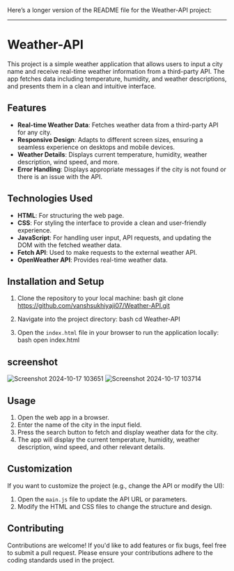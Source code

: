 Here’s a longer version of the README file for the Weather-API project:

---

# Weather-API

This project is a simple weather application that allows users to input a city name and receive real-time weather information from a third-party API. The app fetches data including temperature, humidity, and weather descriptions, and presents them in a clean and intuitive interface.

## Features

- **Real-time Weather Data**: Fetches weather data from a third-party API for any city.
- **Responsive Design**: Adapts to different screen sizes, ensuring a seamless experience on desktops and mobile devices.
- **Weather Details**: Displays current temperature, humidity, weather description, wind speed, and more.
- **Error Handling**: Displays appropriate messages if the city is not found or there is an issue with the API.

## Technologies Used

- **HTML**: For structuring the web page.
- **CSS**: For styling the interface to provide a clean and user-friendly experience.
- **JavaScript**: For handling user input, API requests, and updating the DOM with the fetched weather data.
- **Fetch API**: Used to make requests to the external weather API.
- **OpenWeather API**: Provides real-time weather data.

## Installation and Setup

1. Clone the repository to your local machine:
    bash
    git clone https://github.com/vanshsukhiyaji07/Weather-API.git
    
2. Navigate into the project directory:
    bash
    cd Weather-API
    
3. Open the `index.html` file in your browser to run the application locally:
    bash
    open index.html
## screenshot
![Screenshot 2024-10-17 103651](https://github.com/user-attachments/assets/324d6fd2-f4df-4116-b9bc-227cf1a614f1)
![Screenshot 2024-10-17 103714](https://github.com/user-attachments/assets/82864e93-c4df-4f2d-aeb0-01855cc7d8aa)

## Usage

1. Open the web app in a browser.
2. Enter the name of the city in the input field.
3. Press the search button to fetch and display weather data for the city.
4. The app will display the current temperature, humidity, weather description, wind speed, and other relevant details.

## Customization

If you want to customize the project (e.g., change the API or modify the UI):
1. Open the `main.js` file to update the API URL or parameters.
2. Modify the HTML and CSS files to change the structure and design.

## Contributing

Contributions are welcome! If you'd like to add features or fix bugs, feel free to submit a pull request. Please ensure your contributions adhere to the coding standards used in the project.
